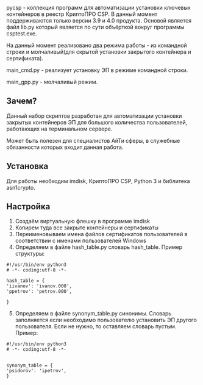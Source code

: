 ﻿pycsp - коллекция программ для автоматизации установки ключевых контейнеров в реестр КриптоПРО CSP.
В данный момент поддерживаются только версии 3.9 и 4.0 продукта. Основой является файл lib.py который является 
по сути объёрткой вокруг программы csptest.exe.

На данный момент реализовано два режима работы - из командной строки и молчаливый(для
скрытой установки закрытого контейнера и сертификата).

main_cmd.py - реализует установку ЭП в режиме командной строки.

main_gpp.py - молчаливый режим.


Зачем?
-------
Данный набор скриптов разработан для автоматизации установки закрытых
контейнеров ЭП для большого количества пользователей, работающих на 
терминальном сервере.

Может быть полезен для специалистов АйТи сферы, в служебные обязанности
которых входит данная работа. 


Установка
---------

Для работы необходим imdisk, КриптоПРО CSP, Python 3 и библитека asn1crypto.


Настройка
---------
1. Создаём виртуальную флешку в программе imdisk
2. Копирем туда все закрыте контейнеры и сертификаты
3. Переименовываем имена файлов сертификатов пользователей в соответствии
с именами пользователей Windows
4. Определяем в файле hash_table.py словарь hash_table. Пример структуры:
```
#!/usr/bin/env python3
# -*- coding:utf-8 -*-

hash_table = {
'iivanov': 'ivanov.000',
'ppetrov': 'petrov.000',

}

```
5. Определяем в файле synonym_table.py синонимы. Словарь заполняется
если необходимо пользователю установить ЭП другого пользователя.
Если не нужно, то оставляем словарь пустым. Пример:

```
#!/usr/bin/env python3
# -*- coding:utf-8 -*-


synonym_table = {
'psidorov': 'ipetrov',
}

```


